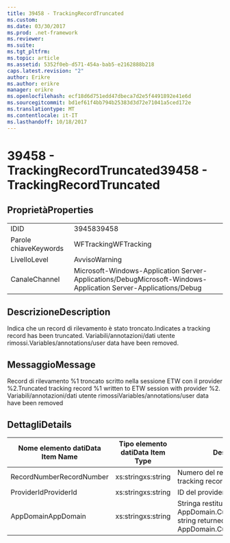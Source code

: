 ```yaml
---
title: 39458 - TrackingRecordTruncated
ms.custom: 
ms.date: 03/30/2017
ms.prod: .net-framework
ms.reviewer: 
ms.suite: 
ms.tgt_pltfrm: 
ms.topic: article
ms.assetid: 5352f0eb-d571-454a-bab5-e2162888b218
caps.latest.revision: "2"
author: Erikre
ms.author: erikre
manager: erikre
ms.openlocfilehash: ecf18d6d751edd47dbeca7d2e5f4491892e41e6d
ms.sourcegitcommit: bd1ef61f4bb794b25383d3d72e71041a5ced172e
ms.translationtype: MT
ms.contentlocale: it-IT
ms.lasthandoff: 10/18/2017
---
```

# <a name="39458---trackingrecordtruncated"></a><span data-ttu-id="7c535-102">39458 - TrackingRecordTruncated</span><span class="sxs-lookup"><span data-stu-id="7c535-102">39458 - TrackingRecordTruncated</span></span>
## <a name="properties"></a><span data-ttu-id="7c535-103">Proprietà</span><span class="sxs-lookup"><span data-stu-id="7c535-103">Properties</span></span>  
  
|||  
|-|-|  
|<span data-ttu-id="7c535-104">ID</span><span class="sxs-lookup"><span data-stu-id="7c535-104">ID</span></span>|<span data-ttu-id="7c535-105">39458</span><span class="sxs-lookup"><span data-stu-id="7c535-105">39458</span></span>|  
|<span data-ttu-id="7c535-106">Parole chiave</span><span class="sxs-lookup"><span data-stu-id="7c535-106">Keywords</span></span>|<span data-ttu-id="7c535-107">WFTracking</span><span class="sxs-lookup"><span data-stu-id="7c535-107">WFTracking</span></span>|  
|<span data-ttu-id="7c535-108">Livello</span><span class="sxs-lookup"><span data-stu-id="7c535-108">Level</span></span>|<span data-ttu-id="7c535-109">Avviso</span><span class="sxs-lookup"><span data-stu-id="7c535-109">Warning</span></span>|  
|<span data-ttu-id="7c535-110">Canale</span><span class="sxs-lookup"><span data-stu-id="7c535-110">Channel</span></span>|<span data-ttu-id="7c535-111">Microsoft-Windows-Application Server-Applications/Debug</span><span class="sxs-lookup"><span data-stu-id="7c535-111">Microsoft-Windows-Application Server-Applications/Debug</span></span>|  
  
## <a name="description"></a><span data-ttu-id="7c535-112">Descrizione</span><span class="sxs-lookup"><span data-stu-id="7c535-112">Description</span></span>  
 <span data-ttu-id="7c535-113">Indica che un record di rilevamento è stato troncato.</span><span class="sxs-lookup"><span data-stu-id="7c535-113">Indicates a tracking record has been truncated.</span></span> <span data-ttu-id="7c535-114">Variabili/annotazioni/dati utente rimossi.</span><span class="sxs-lookup"><span data-stu-id="7c535-114">Variables/annotations/user data have been removed.</span></span>  
  
## <a name="message"></a><span data-ttu-id="7c535-115">Messaggio</span><span class="sxs-lookup"><span data-stu-id="7c535-115">Message</span></span>  
 <span data-ttu-id="7c535-116">Record di rilevamento %1 troncato scritto nella sessione ETW con il provider %2.</span><span class="sxs-lookup"><span data-stu-id="7c535-116">Truncated tracking record %1 written to ETW session with provider %2.</span></span> <span data-ttu-id="7c535-117">Variabili/annotazioni/dati utente rimossi</span><span class="sxs-lookup"><span data-stu-id="7c535-117">Variables/annotations/user data have been removed</span></span>  
  
## <a name="details"></a><span data-ttu-id="7c535-118">Dettagli</span><span class="sxs-lookup"><span data-stu-id="7c535-118">Details</span></span>  
  
|<span data-ttu-id="7c535-119">Nome elemento dati</span><span class="sxs-lookup"><span data-stu-id="7c535-119">Data Item Name</span></span>|<span data-ttu-id="7c535-120">Tipo elemento dati</span><span class="sxs-lookup"><span data-stu-id="7c535-120">Data Item Type</span></span>|<span data-ttu-id="7c535-121">Descrizione</span><span class="sxs-lookup"><span data-stu-id="7c535-121">Description</span></span>|  
|--------------------|--------------------|-----------------|  
|<span data-ttu-id="7c535-122">RecordNumber</span><span class="sxs-lookup"><span data-stu-id="7c535-122">RecordNumber</span></span>|<span data-ttu-id="7c535-123">xs:string</span><span class="sxs-lookup"><span data-stu-id="7c535-123">xs:string</span></span>|<span data-ttu-id="7c535-124">Numero del record di rilevamento.</span><span class="sxs-lookup"><span data-stu-id="7c535-124">The tracking record number.</span></span>|  
|<span data-ttu-id="7c535-125">ProviderId</span><span class="sxs-lookup"><span data-stu-id="7c535-125">ProviderId</span></span>|<span data-ttu-id="7c535-126">xs:string</span><span class="sxs-lookup"><span data-stu-id="7c535-126">xs:string</span></span>|<span data-ttu-id="7c535-127">ID del provider ETW.</span><span class="sxs-lookup"><span data-stu-id="7c535-127">The ETW provider id.</span></span>|  
|<span data-ttu-id="7c535-128">AppDomain</span><span class="sxs-lookup"><span data-stu-id="7c535-128">AppDomain</span></span>|<span data-ttu-id="7c535-129">xs:string</span><span class="sxs-lookup"><span data-stu-id="7c535-129">xs:string</span></span>|<span data-ttu-id="7c535-130">Stringa restituita da AppDomain.CurrentDomain.FriendlyName.</span><span class="sxs-lookup"><span data-stu-id="7c535-130">The string returned by AppDomain.CurrentDomain.FriendlyName.</span></span>|
